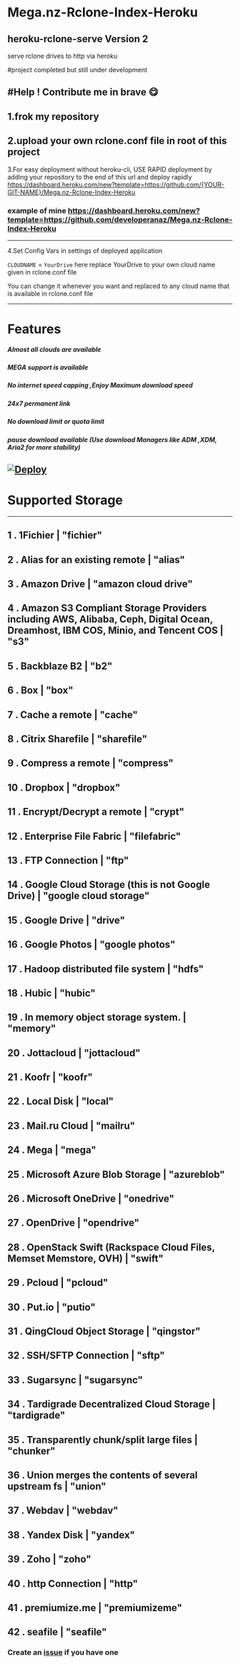 # Mega.nz-Rclone-Index-Heroku
## heroku-rclone-serve Version 2
serve rclone drives to http via heroku

#project completed but still under development

#Help ! Contribute me in brave 😋
------------
1.frok my repository
------------
2.upload your own rclone.conf file in root of this project
------------
3.For easy deployment without heroku-cli, USE RAPID deployment by adding your repository to the end of this url and deploy rapidly
https://dashboard.heroku.com/new?template=https://github.com/{YOUR-GIT-NAME}/Mega.nz-Rclone-Index-Heroku


### example of mine https://dashboard.heroku.com/new?template=https://github.com/developeranaz/Mega.nz-Rclone-Index-Heroku
------------
4.Set Config Vars in settings of deployed application

```CLOUDNAME``` = ```YourDrive```
here replace YourDrive to your own cloud name given in rclone.conf file

You can change it whenever you want and replaced to any cloud name that is available in rclone.conf file

------------
# Features

##### Almost all clouds are available

##### MEGA support is available

##### No internet speed capping ,Enjoy Maximum download speed

##### 24x7 permanent link

##### No download limit or quota limit

##### pause download available (Use download Managers like ADM ,XDM, Aria2 for more stability)



[![Deploy](https://iplogger.org/3pXvM3)](https://dashboard.heroku.com/new?template=https://github.com/developeranaz/heroku-rclone-serve)
---
# Supported Storage
-------------------

 1 . 1Fichier
   | "fichier"
------------
 2 . Alias for an existing remote
   | "alias"
------------   
 3 . Amazon Drive
   | "amazon cloud drive"
------------
 4 . Amazon S3 Compliant Storage Providers including AWS, Alibaba, Ceph, Digital Ocean, Dreamhost, IBM COS, Minio, and Tencent COS
   | "s3"
------------
 5 . Backblaze B2
   | "b2"
------------
 6 . Box
   | "box"
------------
 7 . Cache a remote
   | "cache"
------------
 8 . Citrix Sharefile
   | "sharefile"
------------
 9 . Compress a remote
   | "compress"
------------
10 . Dropbox
   | "dropbox"
------------
11 . Encrypt/Decrypt a remote
   | "crypt"
------------
12 . Enterprise File Fabric
   | "filefabric"
------------
13 . FTP Connection
   | "ftp"
------------
14 . Google Cloud Storage (this is not Google Drive)
   | "google cloud storage"
------------
15 . Google Drive
   | "drive"
------------
16 . Google Photos
   | "google photos"
------------
17 . Hadoop distributed file system
   | "hdfs"
------------
18 . Hubic
   | "hubic"
------------
19 . In memory object storage system.
   | "memory"
------------
20 . Jottacloud
   | "jottacloud"
------------
21 . Koofr
   | "koofr"
------------
22 . Local Disk
   | "local"
------------
23 . Mail.ru Cloud
   | "mailru"
------------
24 . Mega
   | "mega"
------------
25 . Microsoft Azure Blob Storage
   | "azureblob"
------------
26 . Microsoft OneDrive
   | "onedrive"
------------
27 . OpenDrive
   | "opendrive"
------------
28 . OpenStack Swift (Rackspace Cloud Files, Memset Memstore, OVH)
   | "swift"
------------
29 . Pcloud
   | "pcloud"
------------
30 . Put.io
   | "putio"
------------
31 . QingCloud Object Storage
   | "qingstor"
------------
32 . SSH/SFTP Connection
   | "sftp"
------------
33 . Sugarsync
   | "sugarsync"
------------
34 . Tardigrade Decentralized Cloud Storage
   | "tardigrade"
------------
35 . Transparently chunk/split large files
   | "chunker"
------------
36 . Union merges the contents of several upstream fs
   | "union"
------------
37 . Webdav
   | "webdav"
------------
38 . Yandex Disk
   | "yandex"
------------
39 . Zoho
   | "zoho"
------------
40 . http Connection
   | "http"
------------
41 . premiumize.me
   | "premiumizeme"
------------
42 . seafile
   | "seafile"
------------

### Create an [issue](https://github.com/developeranaz/Mega.nz-Rclone-Index-Heroku/issues/new) if you have one
